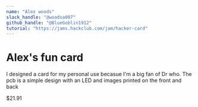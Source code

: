 ```yaml
---
name: "Alex woods"
slack_handle: "@woodsa007"
github_handle: "@BlueGoblin1912"
tutorial: "https://jams.hackclub.com/jam/hacker-card"
---
```


# Alex's fun card

<!-- Describe your board in 2-3 sentences. What are you making? What will it do? -->
I designed a card for my personal use becasue I'm a big fan of Dr who. The pcb is a simple design with an LED and images printed on the front and back

<!-- How much is it going to cost? -->
 $21.91
<!-- Tell us a little bit about your design process. What were some challenges? What helped? ***Totally optional*** -->
